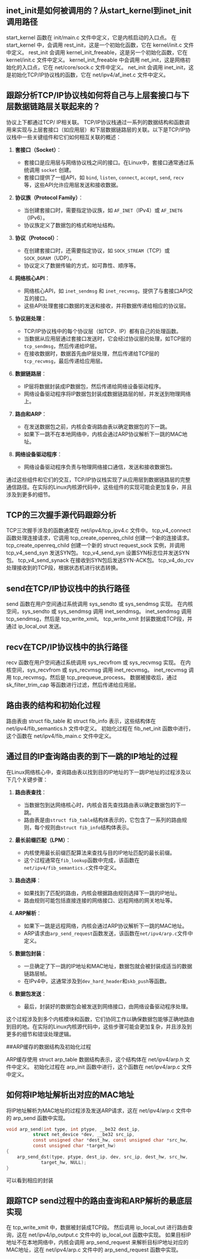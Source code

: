 ## inet_init是如何被调用的？从start_kernel到inet_init调用路径

start_kernel 函数在 init/main.c 文件中定义，它是内核启动的入口点。
在 start_kernel 中，会调用 rest_init，这是一个初始化函数，它在 kernel/init.c 文件中定义。
rest_init 会调用 kernel_init_freeable，这是另一个初始化函数，它在 kernel/init.c 文件中定义。
kernel_init_freeable 中会调用 net_init，这是网络初始化的入口点，它在 net/core/sock.c 文件中定义。
net_init 会调用 inet_init，这是初始化TCP/IP协议栈的函数，它在 net/ipv4/af_inet.c 文件中定义。

## 跟踪分析TCP/IP协议栈如何将自己与上层套接口与下层数据链路层关联起来的？

协议上下都通过TCP/ IP相关联。
 TCP/IP协议栈通过一系列的数据结构和函数调用来实现与上层套接口（如应用层）和下层数据链路层的关联。以下是TCP/IP协议栈中一些关键组件和它们如何相互关联的概述：

1. **套接口（Socket）**：
   - 套接口是应用层与网络协议栈之间的接口。在Linux中，套接口通常通过系统调用 `socket` 创建。
   - 套接口提供了一组API，如 `bind`, `listen`, `connect`, `accept`, `send`, `recv` 等，这些API允许应用层发送和接收数据。

2. **协议族（Protocol Family）**：
   - 当创建套接口时，需要指定协议族，如 `AF_INET`（IPv4）或 `AF_INET6`（IPv6）。
   - 协议族定义了数据包的格式和地址结构。

3. **协议（Protocol）**：
   - 在创建套接口时，还需要指定协议，如 `SOCK_STREAM`（TCP）或 `SOCK_DGRAM`（UDP）。
   - 协议定义了数据传输的方式，如可靠性、顺序等。

4. **网络核心API**：
   - 网络核心API，如 `inet_sendmsg` 和 `inet_recvmsg`，提供了与套接口API交互的接口。
   - 这些API处理套接口数据的发送和接收，并将数据传递给相应的协议层。

5. **协议层处理**：
   - TCP/IP协议栈中的每个协议层（如TCP、IP）都有自己的处理函数。
   - 当数据从应用层通过套接口发送时，它会经过协议层的处理，如TCP层的 `tcp_sendmsg`，然后传递给IP层。
   - 在接收数据时，数据首先由IP层处理，然后传递给TCP层的 `tcp_recvmsg`，最后传递给应用层。

6. **数据链路层**：
   - IP层将数据封装成IP数据包，然后传递给网络设备驱动程序。
   - 网络设备驱动程序将IP数据包封装成数据链路层的帧，并发送到物理网络上。

7. **路由和ARP**：
   - 在发送数据包之前，内核会查询路由表以确定数据包的下一跳。
   - 如果下一跳不在本地网络中，内核会通过ARP协议解析下一跳的MAC地址。

8. **网络设备驱动程序**：
   - 网络设备驱动程序负责与物理网络接口通信，发送和接收数据包。

通过这些组件和它们的交互，TCP/IP协议栈实现了从应用层到数据链路层的完整通信路径。在实际的Linux内核源代码中，这些组件的实现可能会更加复杂，并且涉及到更多的细节。

## TCP的三次握手源代码跟踪分析

TCP三次握手涉及的函数通常在 net/ipv4/tcp_ipv4.c 文件中。
tcp_v4_connect 函数处理连接请求，它调用 tcp_create_openreq_child 创建一个新的连接请求。
tcp_create_openreq_child 创建一个新的 struct request_sock 实例，并调用 tcp_v4_send_syn 发送SYN包。
tcp_v4_send_syn 设置SYN标志位并发送SYN包。
tcp_v4_send_synack 在接收到SYN包后发送SYN-ACK包。
tcp_v4_do_rcv 处理接收到的TCP段，根据状态机进行状态转换。
## send在TCP/IP协议栈中的执行路径

send 函数在用户空间通过系统调用 sys_sendto 或 sys_sendmsg 实现。
在内核空间，sys_sendto 或 sys_sendmsg 调用 inet_sendmsg。
inet_sendmsg 调用 tcp_sendmsg，然后是 tcp_write_xmit。
tcp_write_xmit 封装数据成TCP段，并通过 ip_local_out 发送。
## recv在TCP/IP协议栈中的执行路径

recv 函数在用户空间通过系统调用 sys_recvfrom 或 sys_recvmsg 实现。
在内核空间，sys_recvfrom 或 sys_recvmsg 调用 inet_recvmsg。
inet_recvmsg 调用 tcp_recvmsg，然后是 tcp_prequeue_process。
数据被接收后，通过 sk_filter_trim_cap 等函数进行过滤，然后传递给应用层。

## 路由表的结构和初始化过程

路由表由 struct fib_table 和 struct fib_info 表示，这些结构体在 net/ipv4/fib_semantics.h 文件中定义。
初始化过程在 fib_net_init 函数中进行，这个函数在 net/ipv4/fib_main.c 文件中定义。

## 通过目的IP查询路由表的到下一跳的IP地址的过程
 在Linux网络核心中，查询路由表以找到目的IP地址的下一跳IP地址的过程涉及以下几个关键步骤：

1. **路由表查找**：
   - 当数据包到达网络核心时，内核会首先查找路由表以确定数据包的下一跳。
   - 路由表是由`struct fib_table`结构体表示的，它包含了一系列的路由规则，每个规则由`struct fib_info`结构体表示。

2. **最长前缀匹配（LPM）**：
   - 内核使用最长前缀匹配算法来查找与目的IP地址匹配的最长前缀。
   - 这个过程通常在`fib_lookup`函数中完成，该函数在`net/ipv4/fib_semantics.c`文件中定义。

3. **路由选择**：
   - 如果找到了匹配的路由，内核会根据路由规则选择下一跳的IP地址。
   - 路由规则可能包括直接连接的网络接口、远程网络的网关地址等。

4. **ARP解析**：
   - 如果下一跳是远程网络，内核会通过ARP协议解析下一跳的MAC地址。
   - ARP请求由`arp_send_request`函数发送，该函数在`net/ipv4/arp.c`文件中定义。

5. **数据包封装**：
   - 一旦确定了下一跳的IP地址和MAC地址，数据包就会被封装成适当的数据链路层帧。
   - 在IPv4中，这通常涉及到`dev_hard_header`和`skb_push`等函数。

6. **数据包发送**：
   - 最后，封装好的数据包会被发送到网络接口，由网络设备驱动程序处理。

这个过程涉及到多个内核模块和函数，它们协同工作以确保数据包能够正确地路由到目的地。在实际的Linux内核源代码中，这些步骤可能会更加复杂，并且涉及到更多的细节和错误处理逻辑。


##ARP缓存的数据结构及初始化过程

ARP缓存使用 struct arp_table 数据结构表示，这个结构体在 net/ipv4/arp.h 文件中定义。
初始化过程在 arp_init 函数中进行，这个函数在 net/ipv4/arp.c 文件中定义。

## 如何将IP地址解析出对应的MAC地址

将IP地址解析为MAC地址的过程涉及发送ARP请求，这在 net/ipv4/arp.c 文件中的 arp_send 函数中实现。
```c
void arp_send(int type, int ptype, __be32 dest_ip,
	      struct net_device *dev, __be32 src_ip,
	      const unsigned char *dest_hw, const unsigned char *src_hw,
	      const unsigned char *target_hw)
{
	arp_send_dst(type, ptype, dest_ip, dev, src_ip, dest_hw, src_hw,
		     target_hw, NULL);
}
```
可以看到相应的封装

## 跟踪TCP send过程中的路由查询和ARP解析的最底层实现

在 tcp_write_xmit 中，数据被封装成TCP段。
然后调用 ip_local_out 进行路由查询，这在 net/ipv4/ip_output.c 文件中的 ip_local_out 函数中实现。
如果目标IP地址不在本地网络中，内核会调用 arp_send_request 来解析目标IP地址对应的MAC地址，这在 net/ipv4/arp.c 文件中的 arp_send_request 函数中实现。
